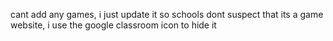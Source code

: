 cant add any games, i just update it so schools dont suspect that its a game website,
i use the google classroom icon to hide it

